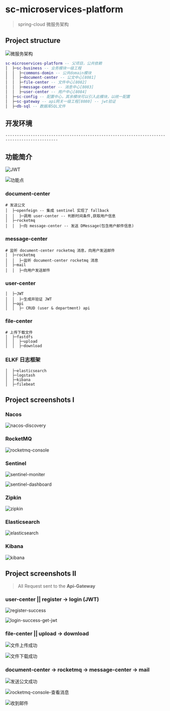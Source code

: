 # sc-microservices-platform

> spring-cloud 微服务架构

## Project structure

![微服务架构](readme.assets/微服务架构.jpg)

```lua
sc-microservices-platform -- 父项目，公共依赖
│  ├─sc-business -- 业务模块一级工程
│  │  ├─commons-domin -- 公共domain模块
│  │  ├─document-center -- 公文中心[8081]
│  │  ├─file-center -- 文件中心[8082]
│  │  ├─message-center -- 消息中心[8083]
│  │  ├─user-center -- 用户中心[8084]
│  ├─sc-config -- 配置中心，其余模块可以引入此模块，以统一配置
│  ├─sc-gateway -- api网关一级工程[8080] -- jwt验证
│  ├─db-sql -- 数据库SQL文件
```

## 开发环境

```shell
---------------------------------------------------------------------------------------------
```



## 功能简介

![JWT](readme.assets/JWT.jpg)

![功能点](readme.assets/功能点.jpg)

### document-center

```shell
# 发送公文
│  ├─openfeign -- 集成 sentinel 实现了 fallback
│  │  ├─调用 user-center -- 判断时间条件,获取用户信息
│  ├─rocketmq
│  │  ├─向 message-center -- 发送 DMessage(包含用户邮件信息)
```

### message-center

```shell
# 监听 document-center rocketmq 消息，向用户发送邮件
│  ├─rocketmq
│  │  ├─监听 document-center rocketmq 消息
│  ├─mail
│  │  ├─向用户发送邮件
```

### user-center

```shell
│  ├─JWT
│  │  ├─生成并验证 JWT
│  ├─api
│  │  ├─ CRUD (user & department) api
```

### file-center

```shell
# 上传下载文件
│  ├─fastdfs
│  │  ├─upload
│  │  ├─download
```

### ELKF 日志框架

```shell
│  ├─elasticsearch
│  ├─logstash
│  ├─kibana
│  ├─filebeat
```



## Project screenshots I

### Nacos

![nacos-discovery](readme.assets/nacos-discovery.png)

### RocketMQ

![rocketmq-console](readme.assets/rocketmq-console.png)

### Sentinel

![sentinel-moniter](readme.assets/sentinel-moniter.png)

![sentinel-dashboard](readme.assets/sentinel-dashboard.png)

### Zipkin

![zipkin](readme.assets/zipkin.png)

### Elasticsearch

![elasticsearch](readme.assets/elasticsearch.png)

### Kibana

![kibana](readme.assets/kibana.png)



## Project screenshots II

> All Request sent to the **Api-Gateway**

### user-center || register -> login (JWT)

![register-success](readme.assets/register-success.png)

![login-success-get-jwt](readme.assets/login-success-get-jwt.png)

### file-center || upload -> download

![文件上传成功](readme.assets/文件上传成功.png)

![文件下载成功](readme.assets/文件下载成功.png)

### document-center -> rocketmq -> message-center -> mail

![发送公文成功](readme.assets/发送公文成功.png)

![rocketmq-console-查看消息](readme.assets/rocketmq-console-查看消息.png)

![收到邮件](readme.assets/收到邮件.png)

